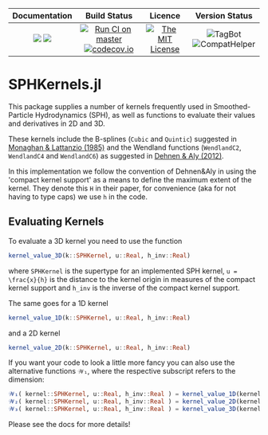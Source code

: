 | **Documentation**                                                 | **Build Status**                                                                                | **Licence**                                                                                | **Version Status** |
|:-----------------------------------------------------------------:|:-----------------------------------------------------------------------------------------------:| :-----------------------------------------------------------------------------------------------:|:-----------:|
[![](https://img.shields.io/badge/docs-stable-blue.svg)](https://LudwigBoess.github.io/SPHKernels.jl/stable) [![](https://img.shields.io/badge/docs-dev-blue.svg)](https://LudwigBoess.github.io/SPHKernels.jl/dev) | [![Run CI on master](https://github.com/LudwigBoess/SPHKernels.jl/actions/workflows/jlpkgbutler-ci-master-workflow.yml/badge.svg)](https://github.com/LudwigBoess/SPHKernels.jl/actions/workflows/jlpkgbutler-ci-master-workflow.yml) [![codecov.io](https://codecov.io/gh/LudwigBoess/SPHKernels.jl/coverage.svg?branch=master)](https://codecov.io/gh/LudwigBoess/SPHKernels.jl?branch=master) | [![The MIT License](https://img.shields.io/badge/license-MIT-orange.svg)](LICENSE.md) | ![TagBot](https://github.com/LudwigBoess/SPHKernels.jl/workflows/TagBot/badge.svg) ![CompatHelper](https://github.com/LudwigBoess/SPHKernels.jl/workflows/CompatHelper/badge.svg) |

# SPHKernels.jl

This package supplies a number of kernels frequently used in Smoothed-Particle Hydrodynamics (SPH), as well as functions to evaluate their values and derivatives in 2D and 3D.

These kernels include the B-splines (`Cubic` and `Quintic`) suggested in [Monaghan & Lattanzio (1985)](https://ui.adsabs.harvard.edu/abs/1985A%26A...149..135M/abstract) and the Wendland functions (`WendlandC2`, `WendlandC4` and `WendlandC6`) as suggested in [Dehnen & Aly (2012)](https://academic.oup.com/mnras/article/425/2/1068/1187211).

In this implementation we follow the convention of Dehnen&Aly in using the 'compact kernel support' as a means to define the maximum extent of the kernel. They denote this ``H`` in their paper, for convenience (aka for not having to type caps) we use `h` in the code.

## Evaluating Kernels

To evaluate a 3D kernel you need to use the function

```julia
kernel_value_3D(k::SPHKernel, u::Real, h_inv::Real)
```

where `SPHKernel` is the supertype for an implemented SPH kernel, ``u = \frac{x}{h}`` is the distance to the kernel origin in measures of the compact kernel support and `h_inv` is the inverse of the compact kernel support.

The same goes for a 1D kernel

```julia
kernel_value_1D(k::SPHKernel, u::Real, h_inv::Real)
```

and a 2D kernel

```julia
kernel_value_2D(k::SPHKernel, u::Real, h_inv::Real)
```

If you want your code to look a little more fancy you can also use the alternative functions `𝒲₁`, where the respective subscript refers to the dimension:

```julia
𝒲₁( kernel::SPHKernel, u::Real, h_inv::Real ) = kernel_value_1D(kernel, u, h_inv)
𝒲₂( kernel::SPHKernel, u::Real, h_inv::Real ) = kernel_value_2D(kernel, u, h_inv)
𝒲₃( kernel::SPHKernel, u::Real, h_inv::Real ) = kernel_value_3D(kernel, u, h_inv)
```

Please see the docs for more details!